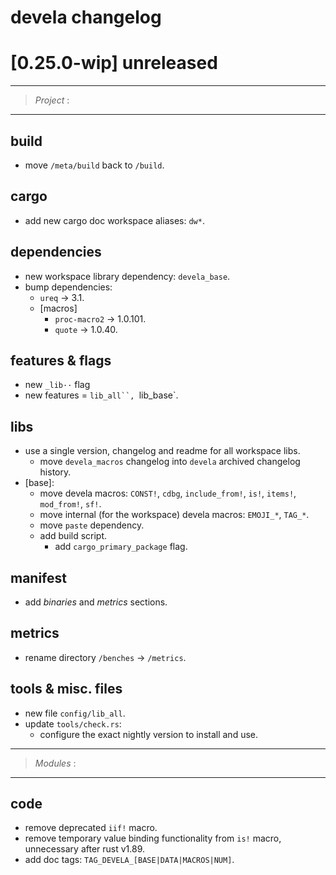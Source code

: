 # devela changelog

[0.25.0-wip] unreleased
=======================

-----------
> *Project* :
-----------

## build
- move `/meta/build` back to `/build`.

## cargo
- add new cargo doc workspace aliases: `dw*`.

## dependencies
- new workspace library dependency: `devela_base`.
- bump dependencies:
  - `ureq` → 3.1.
  - [macros]
    - `proc-macro2` → 1.0.101.
    - `quote` → 1.0.40.

## features & flags
- new `_lib··` flag
- new features = `lib_all``, `lib_base`.

## libs
- use a single version, changelog and readme for all workspace libs.
  - move `devela_macros` changelog into `devela` archived changelog history.
- [base]:
  - move devela macros: `CONST!`, `cdbg`, `include_from!`, `is!`, `items!`, `mod_from!`, `sf!`.
  - move internal (for the workspace) devela macros: `EMOJI_*`, `TAG_*`.
  - move `paste` dependency.
  - add build script.
    - add `cargo_primary_package` flag.

## manifest
- add *binaries* and *metrics* sections.

## metrics
- rename directory `/benches` → `/metrics`.

## tools & misc. files
- new file `config/lib_all`.
- update `tools/check.rs`:
  - configure the exact nightly version to install and use.


-----------
> *Modules* :
-----------

## code
- remove deprecated `iif!` macro.
- remove temporary value binding functionality from `is!` macro, unnecessary after rust v1.89.
- add doc tags: `TAG_DEVELA_[BASE|DATA|MACROS|NUM]`.


[0.25.0]: https://github.com/andamira/devela/releases/tag/v0.25.0
